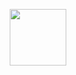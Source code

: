 <p align="center"><img width='100px' src="https://lh3.googleusercontent.com/4d6b5Vk40Qne_2Quqxfy5Ka6WusSjFyAjlMv-kTrrlr7oXVYuwzqKhlol8ysoPY8nsKVt6DNRfYESazWWYqBNnpZHEMo1RTSjsGWtnVep-ywkBnz4HkrV8hYe1Ly5GW9GHhCmOsll6-lzTcD6GeqPwc077QculFLrmK6BQMWG6bS54yX08Wbv_E2U8XMamZnCKWoY23HubFMSQ2O3eRzMdGSXGGfPi-PQmWZKn1tLUMWIN9NRFJtV4LUPl8RioHqg6bd-F1-1Mv9lOeNK6F2M27Yue1voofmEVZcNLsHuKBcMMect9RRdcMQzPL938RTn2wetPYV4iFiqNfkz85BjYxYP-4QyCCtohGLTj9C2_E3h9e_OamwjVd4tf7L9p-dff0Z44hgQPQzZOUqpFIvWy3R_imHEOtvIPWF4ChMAAKjvK67tCt4fdeDXrkPyyfXkZAqOrcfg0XUQD_mUKyNuUZiBMMK36BUuz2uTx3mWIildYobrprONAGGkFcevo7sgJAvx32Z1VqqM1Efkym_EaxmaFN5Pk_CTaV3Hy9IbvNsn5LexCKUHRAFZ_lrl6aS1K0dBVjVzb1bFBiWBchBemTFxFnFCADQ85ySUZd1hyNQKnIIjSjAqVXLibm4BrxNR1-3ovq8O3kvb3PG_czN73P8=s752-no"></p>

